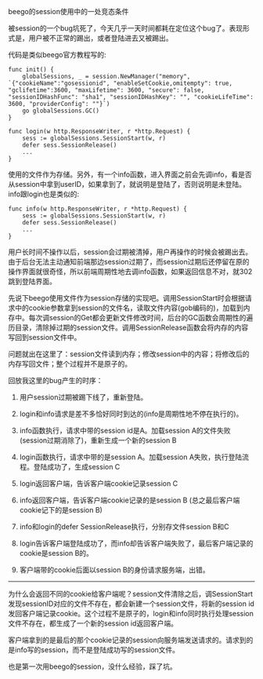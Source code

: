 beego的session使用中的一处竞态条件

被session的一个bug坑死了，今天几乎一天时间都耗在定位这个bug了。表现形式是，用户被不正常的踢出，或者登陆进去又被踢出。

代码是类似beego官方教程写的:

	func init() {
	    globalSessions, _ = session.NewManager("memory", `{"cookieName":"gosessionid", "enableSetCookie,omitempty": true, "gclifetime":3600, "maxLifetime": 3600, "secure": false, "sessionIDHashFunc": "sha1", "sessionIDHashKey": "", "cookieLifeTime": 3600, "providerConfig": ""}`)
	    go globalSessions.GC()
	}

	func login(w http.ResponseWriter, r *http.Request) {
	    sess := globalSessions.SessionStart(w, r)
	    defer sess.SessionRelease()
	 	...
	}

使用的文件作为存储。另外，有一个info函数，进入界面之前会先调info，看是否从session中拿到userID，如果拿到了，就说明是登陆了，否则说明是未登陆。info跟login也是类似的:

	func info(w http.ResponseWriter, r *http.Request) {
	    sess := globalSessions.SessionStart(w, r)
	    defer sess.SessionRelease()
	 	...
	}

用户长时间不操作以后，session会过期被清掉，用户再操作的时候会被踢出去。由于后台无法主动通知前端那边session过期了，而session过期后还停留在原的操作界面就很奇怪，所以前端周期性地去调info函数，如果返回信息不对，就302跳到登陆界面。

先说下beego使用文件作为session存储的实现吧。调用SessionStart时会根据请求中的cookie参数拿到session的文件名，读取文件内容(gob编码的)，加载到内存中。每次调session的Get都会更新文件修改时间，后台的GC函数会周期性的遍历目录，清除掉过期的session文件。调用SessionRelease函数会将内存的内容写回到session文件中。

问题就出在这里了：session文件读到内存；修改session中的内容；将修改后的内存写回文件；整个过程并不是原子的。

回放我这里的bug产生的时序：

1. 用户session过期被踢下线了，重新登陆。

2. login和info请求是差不多恰好同时到达的(info是周期性地不停在执行的)。

3. info函数执行，请求中带的session id是A。加载session A的文件失败(session过期消除了)，重新生成一个新的session B

4. login函数执行，请求中带的是session A。加载session A失败，执行登陆流程。登陆成功了，生成session C

5. login返回客户端，告诉客户端cookie记录session C

6. info返回客户端，告诉客户端cookie记录的是session B (总之最后客户端cookie记下的是session B)

7. info和login的defer SessionRelease执行，分别存文件session B和C

8. login告诉客户端登陆成功了，而info却告诉客户端失败了，最后客户端记录的cookie是session B的。

9. 客户端带的cookie后面以session B的身份请求服务端，出错。

------------

为什么会返回不同的cookie给客户端呢？session文件清除之后，调SessionStart发现sessionID对应的文件不存在，都会新建一个session文件，将新的session id发回客户端记录cookie。这个过程不是原子的，login和info同时执行处理session文件不存在，都生成了一个新的session id返回客户端。

客户端拿到的是最后的那个cookie记录的session向服务端发送请求的。请求到的是info写的session，而不是登陆成功写的session文件。

也是第一次用beego的session，没什么经验，踩了坑。

